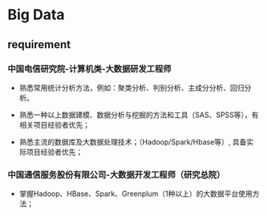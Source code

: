# Big Data

## requirement

### 中国电信研究院-计算机类-大数据研发工程师

- 熟悉常用统计分析方法，例如：聚类分析、判别分析、主成分分析、回归分析。

- 熟悉一种以上数据建模、数据分析与挖掘的方法和工具（SAS、SPSS等），有相关项目经验者优先；

- 熟悉主流的数据库及大数据处理技术；（Hadoop/Spark/Hbase等）, 具备实际项目经验者优先；

### 中国通信服务股份有限公司-大数据开发工程师（研究总院）

- 掌握Hadoop、HBase、Spark、Greenplum（1种以上）的大数据平台使用方法；